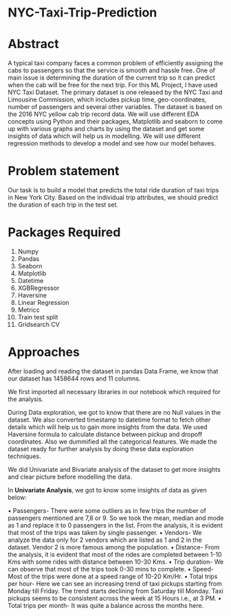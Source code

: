 # NYC-Taxi-Trip-Prediction

# Abstract

A typical taxi company faces a common problem of efficiently assigning the cabs to passengers so that the service is smooth and hassle free. One of main issue is determining the duration of the current trip so it can predict when the cab will be free for the next trip.
For this ML Project, I have used NYC Taxi Dataset.
The primary dataset is one released by the NYC Taxi and Limousine Commission, which includes pickup time, geo-coordinates, number of passengers and several other variables. The dataset is based on the 2016 NYC yellow cab trip record data.
We will use different EDA concepts using Python and their packages, Matplotlib and seaborn to come up with various graphs and charts by using the dataset and get some insights of data which will help us in modelling. We will use different regression methods to develop a model and see how our model behaves.

# Problem statement

Our task is to build a model that predicts the total ride duration of taxi trips in New York City. Based on
the individual trip attributes, we should predict the duration of each trip in the test set.

# Packages Required

1. Numpy
2. Pandas
3. Seaborn
4. Matplotlib
5. Datetime
6. XGBRegressor
7. Haversine 
8. Linear Regression
9. Metricc
10. Train test split
11. Gridsearch CV

# Approaches

After loading and reading the dataset in pandas Data Frame, we know that our dataset has 1458644 rows
and 11 columns.

We first imported all necessary libraries in our notebook which required for the analysis.

During Data exploration, we got to know that there are no Null values in the dataset. We also converted
timestamp to datetime format to fetch other details which will help us to gain more insights from the
data. We used Haversine formula to calculate distance between pickup and dropoff coordinates. Also we
dummified all the categorical features. We made the dataset ready for further analysis by doing these
data exploration techniques.

We did Univariate and Bivariate analysis of the dataset to get more insights and clear picture before
modelling the data.

In **Univariate Analysis**, we got to know some insights of data as given below:

• Passengers- There were some outliers as in few trips the number of passengers mentioned are
7,8 or 9. So we took the mean, median and mode as 1 and replace it to 0 passengers in the list.
From the analysis, it is evident that most of the trips was taken by single passenger.
• Vendors- We analyze the data only for 2 vendors which are listed as 1 and 2 in the dataset.
Vendor 2 is more famous among the population.
• Distance- From the analysis, it is evident that most of the rides are completed between 1-10 Kms
with some rides with distance between 10-30 Kms.
• Trip duration- We can observe that most of the trips took 0-30 mins to complete.
• Speed- Most of the trips were done at a speed range of 10-20 Km/Hr.
• Total trips per hour- Here we can see an increasing trend of taxi pickups starting from Monday till
Friday. The trend starts declining from Saturday till Monday. Taxi pickups seems to be consistent
across the week at 15 Hours i.e., at 3 PM.
• Total trips per month- It was quite a balance across the months here.






